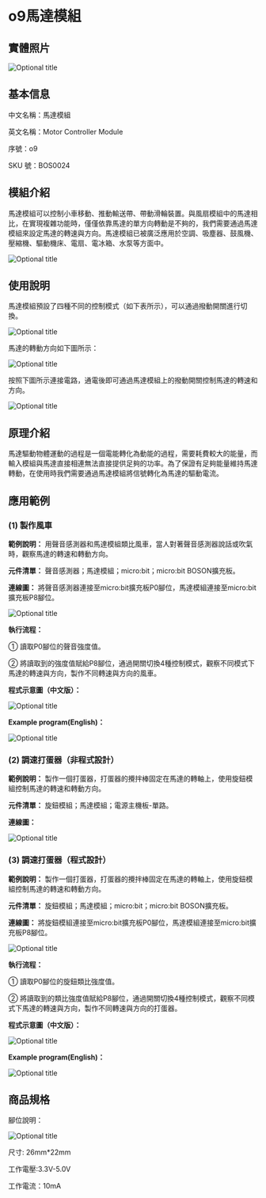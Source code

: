 # o9馬達模組

## 實體照片

![Optional title](../.gitbook/assets/boson-dian-ji-kong-zhi-mo-kuai-shi-wu-tu.jpg)

## 基本信息

中文名稱：馬達模組

英文名稱：Motor Controller Module

序號：o9

SKU 號：BOS0024

## 模組介紹

馬達模組可以控制小車移動、推動輸送帶、帶動滑輪裝置。與風扇模組中的馬達相比，在實現複雜功能時，僅僅依靠馬達的單方向轉動是不夠的，我們需要通過馬達模組來設定馬達的轉速與方向。馬達模組已被廣泛應用於空調、吸塵器、鼓風機、壓縮機、驅動機床、電扇、電冰箱、水泵等方面中。

![Optional title](../.gitbook/assets/boson-dian-ji-kong-zhi-mo-kuai-shi-li.png)

## 使用說明

馬達模組預設了四種不同的控制模式（如下表所示），可以通過撥動開關進行切換。

![Optional title](../.gitbook/assets/boson-dian-ji-kong-zhi-mo-kuai-shi-yong-shuo-ming-1.png)

馬達的轉動方向如下圖所示：

![Optional title](../.gitbook/assets/boson-dian-ji-kong-zhi-mo-kuai-shi-yong-shuo-ming-2.png)

按照下圖所示連接電路，通電後即可通過馬達模組上的撥動開關控制馬達的轉速和方向。

![Optional title](../.gitbook/assets/boson-dian-ji-kong-zhi-mo-kuai-shi-yong-shuo-ming-3.png)

## 原理介紹

馬達驅動物體運動的過程是一個電能轉化為動能的過程，需要耗費較大的能量，而輸入模組與馬達直接相連無法直接提供足夠的功率。為了保證有足夠能量維持馬達轉動，在使用時我們需要通過馬達模組將信號轉化為馬達的驅動電流。

## 應用範例

### **\(1\) 製作風車**

**範例說明：** 用聲音感測器和馬達模組類比風車，當人對著聲音感測器說話或吹氣時，觀察馬達的轉速和轉動方向。

**元件清單：** 聲音感測器；馬達模組；micro:bit；micro:bit BOSON擴充板。

**連線圖：** 將聲音感測器連接至micro:bit擴充板P0腳位，馬達模組連接至micro:bit擴充板P8腳位。

![Optional title](../.gitbook/assets/boson-dian-ji-kong-zhi-mo-kuai-zhi-zuo-feng-che-lian-xian-tu.png)

**執行流程：**

① 讀取P0腳位的聲音強度值。

② 將讀取到的強度值賦給P8腳位，通過開關切換4種控制模式，觀察不同模式下馬達的轉速與方向，製作不同轉速與方向的風車。

**程式示意圖（中文版）：**

![Optional title](../.gitbook/assets/boson-dian-ji-kong-zhi-mo-kuai-zhi-zuo-feng-che-cheng-xu-shi-yi-tu-zhong-wen-ban.png)

**Example program(English)：**

![Optional title](../.gitbook/assets/boson-dian-ji-kong-zhi-mo-kuai-zhi-zuo-feng-che-cheng-xu-shi-yi-tu-ying-wen-ban.png)

### **\(2\) 調速打蛋器（非程式設計）**

**範例說明：** 製作一個打蛋器，打蛋器的攪拌棒固定在馬達的轉軸上，使用旋鈕模組控制馬達的轉速和轉動方向。

**元件清單：** 旋鈕模組；馬達模組；電源主機板-單路。

**連線圖：**

![Optional title](../.gitbook/assets/boson-dian-ji-kong-zhi-mo-kuai-tiao-su-da-dan-qi-1-lian-xian-tu.png)

### **\(3\) 調速打蛋器（程式設計）**

**範例說明：** 製作一個打蛋器，打蛋器的攪拌棒固定在馬達的轉軸上，使用旋鈕模組控制馬達的轉速和轉動方向。

**元件清單：** 旋鈕模組；馬達模組；micro:bit；micro:bit BOSON擴充板。

**連線圖：** 將旋鈕模組連接至micro:bit擴充板P0腳位，馬達模組連接至micro:bit擴充板P8腳位。

![Optional title](../.gitbook/assets/boson-dian-ji-kong-zhi-mo-kuai-tiao-su-da-dan-qi-2-lian-xian-tu.png)

**執行流程：**

① 讀取P0腳位的旋鈕類比強度值。

② 將讀取到的類比強度值賦給P8腳位，通過開關切換4種控制模式，觀察不同模式下馬達的轉速與方向，製作不同轉速與方向的打蛋器。

**程式示意圖（中文版）：**

![Optional title](../.gitbook/assets/boson-dian-ji-kong-zhi-mo-kuai-tiao-su-da-dan-qi-2-cheng-xu-shi-yi-tu-zhong-wen-ban.png)

**Example program(English)：**

![Optional title](../.gitbook/assets/boson-dian-ji-kong-zhi-mo-kuai-tiao-su-da-dan-qi-2-cheng-xu-shi-yi-tu-ying-wen-ban.png)

## 商品規格

腳位說明：

![Optional title](../.gitbook/assets/boson-dian-ji-kong-zhi-mo-kuai-yin-jiao-shuo-ming.png)

尺寸: 26mm\*22mm

工作電壓:3.3V-5.0V

工作電流：10mA

